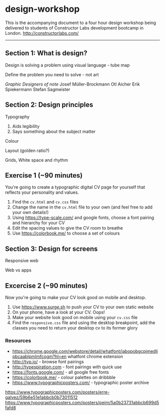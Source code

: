 # design-workshop

This is the accompanying document to a four hour design workshop being delivered to students of Constructor Labs development bootcamp in London. http://constructorlabs.com/

---

## Section 1: What is design?

Design is solving a problem using visual language - tube map

Define the problem you need to solve - not art

*Graphic Designers of note*
Josef Müller-Brockmann
Otl Aicher
Erik Spiekermann
Stefan Sagmeister

## Section 2: Design principles

Typography
  1. Aids legibility
  2. Says something about the subject matter

Colour

Layout (golden ratio?)

Grids, White space and rhythm

## Exercise 1 (~90 minutes)

You're going to create a typographic digital CV page for yourself that reflects your personality and values.

1. Find the `cv.html` and `cv.css` files
2. Change the name in the `cv.html` file to your own (and feel free to add your own details!)
3. Using https://type-scale.com/ and google fonts, choose a font pairing and hierarchy for your CV
4. Edit the spacing values to give the CV room to breathe
5. Use https://colorbook.me/ to choose a set of colours

## Section 3: Design for screens

Responsive web

Web vs apps


## Excercise 2 (~90 minutes)

Now you're going to make your CV look good on mobile and desktop.

1. Use https://www.surge.sh to push your CV to your own static website
2. On your phone, have a look at your CV. Oops!
3. Make your website look good on mobile using your `cv.css` file
3. Find the `responsive.css` file and using the desktop breakpoint, add the classes you need to return your desktop cv to its former glory


### Resources

- https://chrome.google.com/webstore/detail/whatfont/jabopobgcpjmedljpbcaablpmlmfcogm?hl=en whatfont chrome extension
- http://typ.io/ - browse font pairings
- http://typespiration.com - font pairings with quick use
- https://fonts.google.com/ - all google free fonts
- https://colorbook.me/ - colour palettes on dribbble
- https://www.typographicposters.com/ - typographic poster archive


https://www.typographicposters.com/posters/erre-galvez/59b6e51e1abbcb0b73011512
https://www.typographicposters.com/posters/peim/5a0b23731abbcb699d5fafd8
